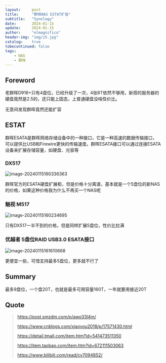```yaml
---
layout:     post
title:      "群晖NAS ESTAT扩容"
subtitle:   "Synology"
date:       2024-01-15
update:     2024-01-15
author:     "elmagnifico"
header-img: "img/z5.jpg"
catalog:    true
tobecontinued: false
tags:
    - NAS
    - 群晖
---
```


## Foreword

老群晖D918+只有4盘位，已经升级了一次，4张8T依然不够用，新搭的服务器的硬盘竟然是2.5的，还只能上固态，上普通硬盘没啥性价比。

无意间发现群晖竟然还能扩容



## ESTAT

群晖ESATA是群晖网络存储设备中的一种接口，它是一种高速的数据传输接口，可以提供比USB和Firewire更快的传输速度。群晖ESATA接口可以通过连接ESATA设备来扩展存储容量，如硬盘、光驱等



### DX517

![image-20240115160336363](https://img.elmagnifico.tech/static/upload/elmagnifico/202401151603402.png)

群晖官方的ESATA硬盘扩展柜，但是价格十分离谱，基本就是一个5盘位的新NAS的价格，如果这种价格我为什么不再买一个NAS呢



### 魅视 M517

![image-20240115160234695](https://img.elmagnifico.tech/static/upload/elmagnifico/202401151602847.png)

只有DX517一半不到的价格，但是同样扩展5盘位，性价比拉满



### 优越者 5盘位RAID USB3.0 ESATA接口

![image-20240115161610668](https://img.elmagnifico.tech/static/upload/elmagnifico/202401151616722.png)

更便宜一些，可惜支持最多5盘位，更多就不行了



## Summary

最多9盘位，一个盘20T，也就是最多可用容量160T，一年就要用接近20T



## Quote

> https://post.smzdm.com/p/awo33l4m/
>
> https://www.cnblogs.com/xiaoyou2018/p/17571430.html
>
> https://detail.tmall.com/item.htm?id=541473511350
>
> https://item.taobao.com/item.htm?id=672111503063
>
> https://www.bilibili.com/read/cv7094852/

